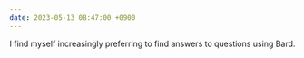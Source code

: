 ```yaml
---
date: 2023-05-13 08:47:00 +0900
---
```


I find myself increasingly preferring to find answers to questions using Bard.
